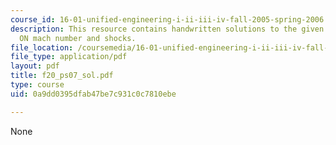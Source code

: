 ```yaml
---
course_id: 16-01-unified-engineering-i-ii-iii-iv-fall-2005-spring-2006
description: This resource contains handwritten solutions to the given problem set
  ON mach number and shocks.
file_location: /coursemedia/16-01-unified-engineering-i-ii-iii-iv-fall-2005-spring-2006/0a9dd0395dfab47be7c931c0c7810ebe_f20_ps07_sol.pdf
file_type: application/pdf
layout: pdf
title: f20_ps07_sol.pdf
type: course
uid: 0a9dd0395dfab47be7c931c0c7810ebe

---
```

None